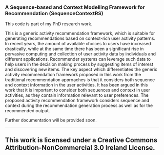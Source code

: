 ### A Sequence-based and Context Modelling Framework for Recommendation (SequenceContextRS)

This code is part of my PhD research work. 

This is a generic activity recommendation framework, which is suitable for generating recommendations based on context-rich user activity patterns. In recent years, the amount of available choices to users have increased drastically, while at the same time there has been a significant rise in pervasive computing and collection of user activity data by individuals and different applications. Recommender systems can leverage such data to help users in the decision making process by suggesting items of interest and discovering new items. The key aspect which differentiates the generic activity recommendation framework proposed in this work from the traditional recommendation approaches is that it considers both sequence and context information in the user activities. It has been argued in this work that it is important to consider both sequences and context in user activities, as they contain information relevant to user preferences. The proposed activity recommendation framework considers sequence and context during the recommendation generation process as well as for the recommended output. 

Further documentation will be provided soon.


--------------------------------------
This work is licensed under a Creative Commons Attribution-NonCommercial 3.0 Ireland License.
--------------------------------------
